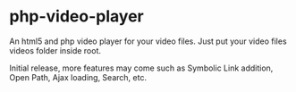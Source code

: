 # php-video-player
An html5 and php video player for your video files.
Just put your video files videos folder inside root.



Initial release, more features may come such as Symbolic Link addition, Open Path, Ajax loading, Search, etc.
